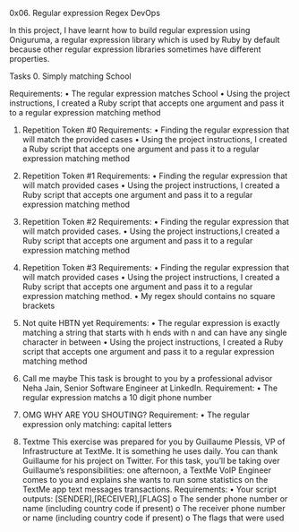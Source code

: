 0x06. Regular expression
Regex              DevOps

In this project, I have learnt how to build regular expression using Oniguruma, a regular expression library which is used by Ruby by default because other regular expression libraries sometimes have different properties.

Tasks
0. Simply matching School

Requirements:
•	The regular expression matches School
•	Using the project instructions, I created a Ruby script that accepts one argument and pass it to a regular expression matching method

1. Repetition Token #0
Requirements:
•	Finding the regular expression that will match the provided cases
•	Using the project instructions, I created a Ruby script that accepts one argument and pass it to a regular expression matching method

2. Repetition Token #1
Requirements:
•	Finding the regular expression that will match provided cases
•	Using the project instructions, I created a Ruby script that accepts one argument and pass it to a regular expression matching method

3. Repetition Token #2
Requirements:
•	Finding the regular expression that will match provided cases.
•	Using the project instructions,I created a Ruby script that accepts one argument and pass it to a regular expression matching method

4. Repetition Token #3
Requirements:
•	Finding the regular expression that will match provided cases
•	Using the project instructions, I created a Ruby script that accepts one argument and pass it to a regular expression matching method.
•	My regex should contains no square brackets

5. Not quite HBTN yet
Requirements:
•	The regular expression is exactly matching a string that starts with h ends with n and can have any single character in between
•	Using the project instructions, I created a Ruby script that accepts one argument and pass it to a regular expression matching method

6. Call me maybe
This task is brought to you by a professional advisor Neha Jain, Senior Software Engineer at LinkedIn.
Requirement:
•	The regular expression matchs a 10 digit phone number

7. OMG WHY ARE YOU SHOUTING?
Requirement:
•	The regular expression only matching: capital letters

8. Textme
This exercise was prepared for you by Guillaume Plessis, VP of Infrastructure at TextMe. It is something he uses daily. You can thank Guillaume for his project on Twitter.
For this task, you’ll be taking over Guillaume’s responsibilities: one afternoon, a TextMe VoIP Engineer comes to you and explains she wants to run some statistics on the TextMe app text messages transactions.
Requirements:
•	Your script outputs: [SENDER],[RECEIVER],[FLAGS]
o	The sender phone number or name (including country code if present)
o	The receiver phone number or name (including country code if present)
o	The flags that were used

